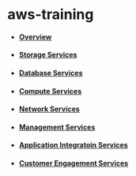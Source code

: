 # aws-training
- #### [Overview](https://github.com/CharlesRajendran/aws-training/blob/master/aws-overview.md)
- #### [Storage Services](https://github.com/CharlesRajendran/aws-training/blob/master/storage-services.md)
- #### [Database Services](https://github.com/CharlesRajendran/aws-training/blob/master/database-services.md)
- #### [Compute Services](https://github.com/CharlesRajendran/aws-training/blob/master/compute-services.md)
- #### [Network Services](https://github.com/CharlesRajendran/aws-training/blob/master/networking-services.md)
- #### [Management Services](https://github.com/CharlesRajendran/aws-training/blob/master/management-services.md)
- #### [Application Integratoin Services](https://github.com/CharlesRajendran/aws-training/blob/master/application-integration.md)
- #### [Customer Engagement Services](https://github.com/CharlesRajendran/aws-training/blob/master/customer-engagement-service.md)
